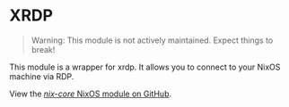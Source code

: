 # XRDP

> Warning: This module is not actively maintained. Expect things to break!

This module is a wrapper for xrdp. It allows you to connect to your NixOS machine via RDP.

View the [*nix-core* NixOS module on GitHub](https://github.com/sid115/nix-core/tree/master/modules/nixos/xrdp).
